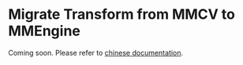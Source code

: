 # Migrate Transform from MMCV to MMEngine

Coming soon. Please refer to [chinese documentation](https://mmengine.readthedocs.io/zh_CN/latest/migration/transform.html).
